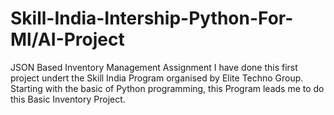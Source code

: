 # Skill-India-Intership-Python-For-Ml/AI-Project
JSON Based Inventory Management Assignment
I have done this first project undert the Skill India Program organised by Elite Techno Group.
Starting with the basic of Python programming, this Program leads me to do this Basic Inventory Project.
